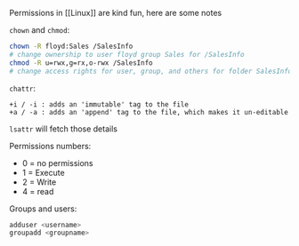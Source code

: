 Permissions in [[Linux]] are kind fun, here are some notes

`chown` and `chmod`:
```sh
chown -R floyd:Sales /SalesInfo
# change ownership to user floyd group Sales for /SalesInfo
chmod -R u=rwx,g=rx,o-rwx /SalesInfo
# change access rights for user, group, and others for folder SalesInfo
```

`chattr`:
```
+i / -i : adds an 'immutable' tag to the file
+a / -a : adds an 'append' tag to the file, which makes it un-editable
```
`lsattr` will fetch those details

Permissions numbers:
- 0 = no permissions
- 1 = Execute
- 2 = Write
- 4 = read

Groups and users:
```sh
adduser <username>
groupadd <groupname>
```